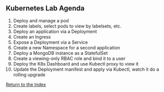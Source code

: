 ## **Kubernetes Lab Agenda**

 1. Deploy and manage a pod
 2. Create labels, select pods to view by  labelsets, etc.
 3. Deploy an application via a Deployment
 4. Create an Ingress
 5. Expose a Deployment via a Service
 6. Create a new Namespace for a second application
 7. Deploy a MongoDB instance as a StatefulSet
 8. Create a viewing-only RBAC role and bind it to a user
 9. Deploy the K8s Dashboard and use Kubectl proxy to view it
 10. Update the Deployment manifest and apply via Kubectl, watch it do a rolling upgrade

[Return to the Index](https://github.com/Burwood/containers101/blob/master/README.md)
